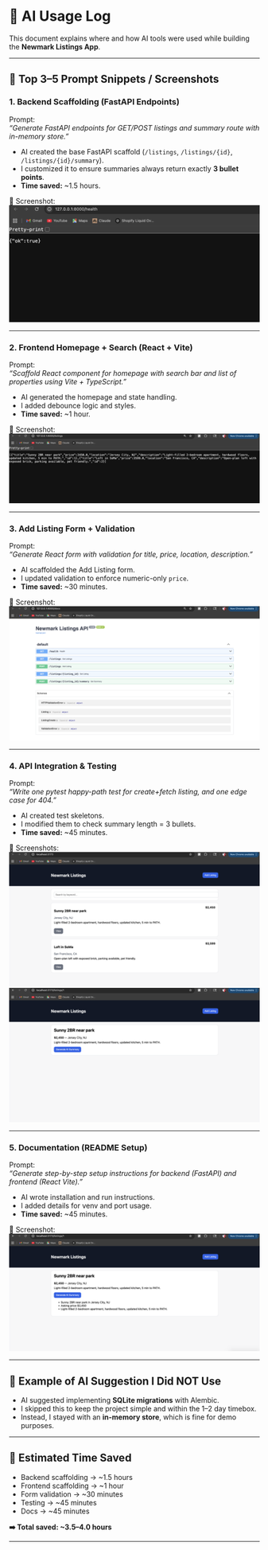 # 📒 AI Usage Log

This document explains where and how AI tools were used while building the **Newmark Listings App**.

---

## 🔹 Top 3–5 Prompt Snippets / Screenshots

### 1. Backend Scaffolding (FastAPI Endpoints)  
Prompt:  
*“Generate FastAPI endpoints for GET/POST listings and summary route with in-memory store.”*  
- AI created the base FastAPI scaffold (`/listings`, `/listings/{id}`, `/listings/{id}/summary`).  
- I customized it to ensure summaries always return exactly **3 bullet points**.  
- **Time saved:** ~1.5 hours.  

📎 Screenshot:  
![Backend Scaffold](docs/ai_log/Backend.png)

---

### 2. Frontend Homepage + Search (React + Vite)  
Prompt:  
*“Scaffold React component for homepage with search bar and list of properties using Vite + TypeScript.”*  
- AI generated the homepage and state handling.  
- I added debounce logic and styles.  
- **Time saved:** ~1 hour.  

📎 Screenshot:  
![Frontend Homepage](docs/ai_log/Frontend.png)

---

### 3. Add Listing Form + Validation  
Prompt:  
*“Generate React form with validation for title, price, location, description.”*  
- AI scaffolded the Add Listing form.  
- I updated validation to enforce numeric-only `price`.  
- **Time saved:** ~30 minutes.  

📎 Screenshot:  
![Add Listing Form](docs/ai_log/Listing.png)

---

### 4. API Integration & Testing  
Prompt:  
*“Write one pytest happy-path test for create+fetch listing, and one edge case for 404.”*  
- AI created test skeletons.  
- I modified them to check summary length = 3 bullets.  
- **Time saved:** ~45 minutes.  

📎 Screenshots:  
![Testing](docs/ai_log/Testing.png)  
![Edge Case Test](docs/ai_log/EdgeCase.png)

---

### 5. Documentation (README Setup)  
Prompt:  
*“Generate step-by-step setup instructions for backend (FastAPI) and frontend (React Vite).”*  
- AI wrote installation and run instructions.  
- I added details for venv and port usage.  
- **Time saved:** ~45 minutes.  

📎 Screenshot:  
![Docs](docs/ai_log/Doc.png)

---

## 🔹 Example of AI Suggestion I Did NOT Use
- AI suggested implementing **SQLite migrations** with Alembic.  
- I skipped this to keep the project simple and within the 1–2 day timebox.  
- Instead, I stayed with an **in-memory store**, which is fine for demo purposes.

---

## 🔹 Estimated Time Saved
- Backend scaffolding → ~1.5 hours  
- Frontend scaffolding → ~1 hour  
- Form validation → ~30 minutes  
- Testing → ~45 minutes  
- Docs → ~45 minutes  

**➡️ Total saved: ~3.5–4.0 hours**

---


